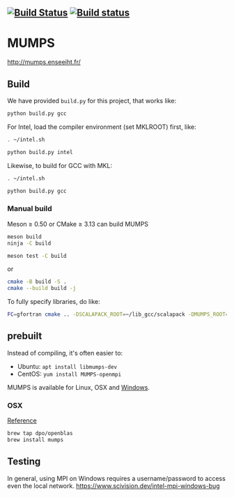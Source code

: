 [![Build Status](https://travis-ci.org/scivision/mumps.svg?branch=master)](https://travis-ci.org/scivision/mumps)
[![Build status](https://ci.appveyor.com/api/projects/status/dyonair98wk9u5gv?svg=true)](https://ci.appveyor.com/project/scivision/mumps)
---

# MUMPS

http://mumps.enseeiht.fr/

## Build

We have provided `build.py` for this project, that works like:

```sh
python build.py gcc
```

For Intel, load the compiler environment (set MKLROOT) first, like:

```sh
. ~/intel.sh

python build.py intel
```

Likewise, to build for GCC with MKL:


```sh
. ~/intel.sh

python build.py gcc
```



### Manual build

Meson &ge; 0.50 or CMake &ge; 3.13 can build MUMPS

```sh
meson build
ninja -C build

meson test -C build
```

or

```sh
cmake -B build -S .
cmake --build build -j
```

To fully specify libraries, do like:
```sh
FC=gfortran cmake .. -DSCALAPACK_ROOT=~/lib_gcc/scalapack -DMUMPS_ROOT=~/lib_gcc/mumps -DMPI_ROOT=~/lib_gcc/openmpi-3.1.3 -DLAPACK_ROOT=~/lib_gcc/lapack
```

## prebuilt

Instead of compiling, it's often easier to:

* Ubuntu: `apt install libmumps-dev`
* CentOS: `yum install MUMPS-openmpi`

MUMPS is available for Linux, OSX and
[Windows](http://mumps.enseeiht.fr/index.php?page=links).


### OSX

[Reference](http://mumps.enseeiht.fr/index.php?page=links)

```sh
brew tap dpo/openblas
brew install mumps
```

## Testing

In general, using MPI on Windows requires a username/password to access even the local network.
https://www.scivision.dev/intel-mpi-windows-bug
